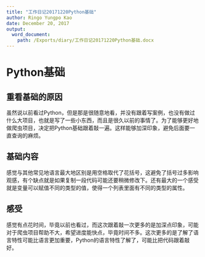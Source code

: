```yaml
---
title: "工作日记20171220Python基础"
author: Ringo Yungpo Kao
date: December 20, 2017
output:
  word_document:
    path: /Exports/diary/工作日记20171220Python基础.docx
---
```

# Python基础

## 重看基础的原因
虽然说以前看过Python，但是那是很随意地看，并没有跟着写案例，也没有做过什么大项目，也就是写了一些小东西，而且是很久以前的事情了。为了能够更好地做爬虫项目，决定把Python基础跟着敲一遍。这样能够加深印象，避免后面要一直查询的麻烦。

## 基础内容
感觉与其他常见地语言最大地区别是用空格取代了花括号，这避免了括号过多影响观感，有个缺点就是如果复制一段代码可能还要稍微修改下。还有最大的一个感受就是变量可以赋值不同的类型的值，使得一个列表里面有不同的类型的属性。

## 感受
感觉有点花时间，毕竟以前也看过，而这次跟着敲一次更多的是加深点印象，可能对于爬虫项目帮助不大，希望进度能快点，毕竟时间不多。这次更多的是了解了语言特性可能比语言更加重要，Python的语言特性了解了，可能比把代码跟着敲好。